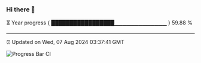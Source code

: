 ### Hi there 👋

⏳ Year progress { █████████████████▁▁▁▁▁▁▁▁▁▁▁▁▁ } 59.88 %

---

⏰ Updated on Wed, 07 Aug 2024 03:37:41 GMT

![Progress Bar CI](https://github.com/IshwaranRudhara/GIT-ACTION/workflows/Progress%20Bar%20CI/badge.svg)
